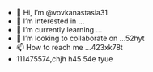 - 👋 Hi, I’m @vovkanastasia31
- 👀 I’m interested in ...
- 🌱 I’m currently learning ...
- 💞️ I’m looking to collaborate on ...52hyt
- 📫 How to reach me ...423xk78t
- 111475574,chjh
 h45 54e tyue
<!---yret
vovkanastasia31/vovkanastasia31 is a ✨ special ✨ repository because its `README.md` (this file) appears on your GitHub profile.
You can click the Preview link to take a look at your changes.
--->
